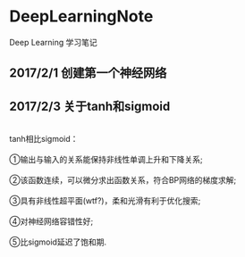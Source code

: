 # DeepLearningNote
Deep Learning 学习笔记
## 2017/2/1 创建第一个神经网络
## 2017/2/3 关于tanh和sigmoid
<br>tanh相比sigmoid：</br>
<br>①输出与输入的关系能保持非线性单调上升和下降关系;</br>
<br>②该函数连续，可以微分求出函数关系，符合BP网络的梯度求解;</br>
<br>③具有非线性超平面(wtf?)，柔和光滑有利于优化搜索;</br>
<br>④对神经网络容错性好;</br>
<br>⑤比sigmoid延迟了饱和期.</br>
